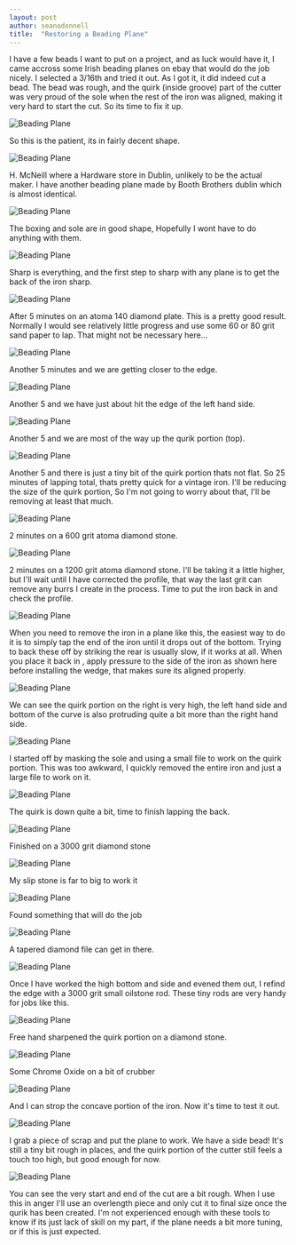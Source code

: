 ```yaml
---
layout: post
author: seanodonnell
title:  "Restoring a Beading Plane"
---
```


I have a few beads I want to put on a project, and as luck would have it, I came accross some Irish beading planes on ebay that would do the job nicely. I selected a 3/16th and tried it out. As I got it, it did indeed cut a bead. The bead was rough, and the quirk (inside groove) part of the cutter was very proud of the sole when the rest of the iron was aligned, making it very hard to start the cut. So its time to fix it up.


![Beading Plane](/assets/images/beading/0.jpg)

So this is the patient, its in fairly decent shape.

![Beading Plane](/assets/images/beading/2.jpg)

H. McNeill where a Hardware store in Dublin, unlikely to be the actual maker. I have another beading plane made by Booth Brothers dublin which is almost identical. 

![Beading Plane](/assets/images/beading/5.jpg)

The boxing and sole are in good shape, Hopefully I wont have to do anything with them.


![Beading Plane](/assets/images/beading/6.jpg)

Sharp is everything, and the first step to sharp with any plane is to get the back of the iron sharp.


![Beading Plane](/assets/images/beading/8.jpg)

After 5 minutes on an atoma 140 diamond plate. This is a pretty good result. Normally I would see relatively little progress and use some 60 or 80 grit sand paper to lap. That might not be necessary here...


![Beading Plane](/assets/images/beading/9.jpg)

Another 5 minutes and we are getting closer to the edge. 


![Beading Plane](/assets/images/beading/10.jpg)

Another 5 and we have just about hit the edge of the left hand side.


![Beading Plane](/assets/images/beading/11.jpg)

Another 5 and we are most of the way up the qurik portion (top). 

![Beading Plane](/assets/images/beading/12.jpg)

Another 5 and there is just a tiny bit of the quirk portion thats not flat. So 25 minutes of lapping total, thats pretty quick for a vintage iron. I'll be reducing the size of the quirk portion, So I'm not going to worry about that, I'll be removing at least that much. 


![Beading Plane](/assets/images/beading/13.jpg)

2 minutes on a 600 grit atoma diamond stone.


![Beading Plane](/assets/images/beading/14.jpg)

2 minutes on a 1200 grit atoma diamond stone. I'll be taking it a little higher, but I'll wait until I have corrected the profile, that way the last grit can remove any burrs I create in the process. Time to put the iron back in and check the profile. 

![Beading Plane](/assets/images/beading/15.jpg)

When you need to remove the iron in a plane like this, the easiest way to do it is to simply tap the end of the iron until it drops out of the bottom. Trying to back these off by striking the rear is usually slow, if it works at all. When you place it back in , apply pressure to the side of the iron as shown here before installing the wedge, that makes sure its aligned properly. 


![Beading Plane](/assets/images/beading/16.jpg)

We can see the quirk portion on the right is very high, the left hand side and bottom of the curve is also protruding quite a bit more than the right hand side.


![Beading Plane](/assets/images/beading/18.jpg)

I started off by masking the sole and using a small file to work on the quirk portion. This was too awkward, I quickly removed the entire iron and just a large file to work on it.

![Beading Plane](/assets/images/beading/19.jpg)

The quirk is down quite a bit, time to finish lapping the back.

![Beading Plane](/assets/images/beading/21.jpg)

Finished on a 3000 grit diamond stone

![Beading Plane](/assets/images/beading/22.jpg)

My slip stone is far to big to work it

![Beading Plane](/assets/images/beading/23.jpg)

Found something that will do the job

![Beading Plane](/assets/images/beading/24.jpg)

A tapered diamond file can get in there.

![Beading Plane](/assets/images/beading/25.jpg)

Once I have worked the high bottom and side and evened them out, I refind the edge with a 3000 grit small oilstone rod. These tiny rods are very handy for jobs like this.

![Beading Plane](/assets/images/beading/26.jpg)

Free hand sharpened the quirk portion on a diamond stone.

![Beading Plane](/assets/images/beading/27.jpg)

Some Chrome Oxide on a bit of crubber

![Beading Plane](/assets/images/beading/28.jpg)

And I can strop the concave portion of the iron. Now it's time to test it out.

![Beading Plane](/assets/images/beading/29.jpg)

I grab a piece of scrap and put the plane to work. We have a side bead! It's still a tiny bit rough in places, and the quirk portion of the cutter still feels a touch too high, but good enough for now.

![Beading Plane](/assets/images/beading/30.jpg)

You can see the very start and end of the cut are a bit rough. When I use this in anger I'll use an overlength piece and only cut it to final size once the qurik has been created. I'm not experienced enough with these tools to know if its just lack of skill on my part, if the plane needs a bit more tuning, or if this is just expected.  

